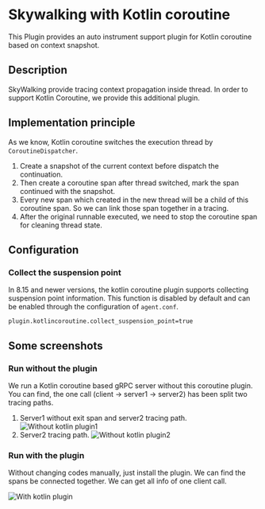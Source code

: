 # Skywalking with Kotlin coroutine
This Plugin provides an auto instrument support plugin for Kotlin coroutine based on context snapshot.

## Description
SkyWalking provide tracing context propagation inside thread. In order to support Kotlin Coroutine, we provide this additional plugin.

## Implementation principle
As we know, Kotlin coroutine switches the execution thread by `CoroutineDispatcher`.

01. Create a snapshot of the current context before dispatch the continuation.
02. Then create a coroutine span after thread switched, mark the span continued with the snapshot.
03. Every new span which created in the new thread will be a child of this coroutine span. So we can link those span together in a tracing.
04. After the original runnable executed, we need to stop the coroutine span for cleaning thread state.

## Configuration
### Collect the suspension point
In 8.15 and newer versions, the kotlin coroutine plugin supports collecting suspension point information. This function is disabled by default and can be enabled through the configuration of `agent.conf`.
```properties
plugin.kotlincoroutine.collect_suspension_point=true
```

## Some screenshots
### Run without the plugin
We run a Kotlin coroutine based gRPC server without this coroutine plugin.  
You can find, the one call (client -> server1 -> server2) has been split two tracing paths.

01. Server1 without exit span and server2 tracing path.
![Without kotlin plugin1](https://skywalking.apache.org/screenshots/7.0.0/kotlin/coroutine/without-coroutine-plugin-server1.jpg)
02. Server2 tracing path.
![Without kotlin plugin2](https://skywalking.apache.org/screenshots/7.0.0/kotlin/coroutine/without-coroutine-plugin-server2.jpg)

### Run with the plugin
Without changing codes manually, just install the plugin. We can find the spans be connected together. We can get all info of one client call.

![With kotlin plugin](https://skywalking.apache.org/screenshots/7.0.0/kotlin/coroutine/run-with-coroutine-plugin.jpg)
